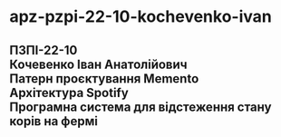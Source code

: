 # apz-pzpi-22-10-kochevenko-ivan  
ПЗПІ-22-10  
Кочевенко Іван Анатолійович  
Патерн проєктування Memento  
Архітектура Spotify  
Програмна система для відстеження стану корів на фермі
---
